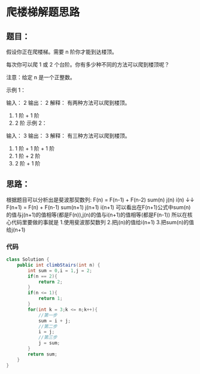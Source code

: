 # 爬楼梯解题思路

## 题目：

假设你正在爬楼梯。需要 n 阶你才能到达楼顶。

每次你可以爬 1 或 2 个台阶。你有多少种不同的方法可以爬到楼顶呢？

注意：给定 n 是一个正整数。

示例 1：

输入： 2
输出： 2
解释： 有两种方法可以爬到楼顶。
1.  1 阶 + 1 阶
2.  2 阶
示例 2：

输入： 3
输出： 3
解释： 有三种方法可以爬到楼顶。
1.  1 阶 + 1 阶 + 1 阶
2.  1 阶 + 2 阶
3.  2 阶 + 1 阶

## **思路：**

根据题目可以分析出是斐波那契数列:
F(n)        = F(n-1) + F(n-2)
sum(n)         j(n)        i(n)
							↓↓
F(n+1)    = F(n)   + F(n-1)
sum(n+1)   j(n+1)    i(n+1)
可以看出在F(n+1)公式中sum(n)的值与j(n+1)的值相等(都是F(n)),j(n)的值与i(n+1)的值相等(都是F(n-1))
所以在核心代码里要做的事就是
1.使用斐波那契数列
2.把j(n)的值给i(n+1)
3.把sum(n)的值给j(n+1)

### 代码

```java
class Solution {
    public int climbStairs(int n) {
        int sum = 0,i = 1,j = 2;
        if(n == 2){
            return 2;
        }
        if(n <= 1){
            return 1;
        }
        for(int k = 3;k <= n;k++){
            //第一步
            sum = i + j;
            //第二步
            i = j;
            //第三步
            j = sum;
        }
        return sum;
    }
}
```
